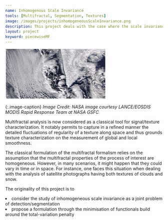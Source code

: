```yaml
---
name: Inhomogenous Scale Invariance
tools: [Multifractal, Segmentation, Textures]
image: /images/projects/inhomogeneousScaleInvariance.png
description: This project deals with the case where the scale invariance properties are inhomogenous in time or in space.
layout: project
keyword: piecewiseMF
---
```


![preview](/images/projects/inhomogeneousScaleInvariance_preview.png)

{:.image-caption}
*Image Credit: NASA image courtesy LANCE/EOSDIS MODIS Rapid Response Team at NASA GSFC*

Multifractal analysis is now considered as a classical tool
for signal/texture characterization. It notably permits to capture in a refined manner the detailed fluctuations of regularity of a texture along space and thus grounds texture characterization on the measurement of global and local
smoothness. 

The classical formulation of the multifractal formalism relies on the assumption that the multifractal properties of the process of interest are homogeneous. However, in many scenarios, it might happen that they could vary in time or in space. For instance, one faces this situation when dealing with the analysis of satellite photographs having both textures of clouds and snow.


The originality of this project is to 
<li> consider the study of inhomogeneous scale invariance as a joint problem of detection/segmentation
<li> propose a formulation through the minimisation of functionals build around the total-variation penalty

